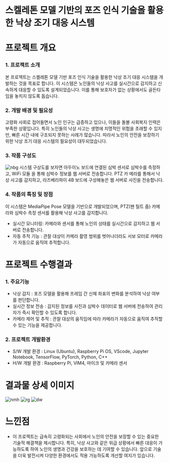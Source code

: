 # 스켈레톤 모델 기반의 포즈 인식 기술을 활용한 낙상 조기 대응 시스템

# 프로젝트 개요

### 1. 프로젝트 소개
본 프로젝트는 스켈레톤 모델 기반 포즈 인식 기술을 활용한 낙상 조기 대응 시스템을 개발하는 것을 목표로 합니다. 이 시스템은 노인들의 낙상 사고를 실시간으로 감지하고 신속하게 대응할 수 있도록 설계되었습니다. 이를 통해 보호자가 없는 상황에서도 골든타임을 놓치지 않도록 돕습니다.
### 2. 개발 배경 및 필요성
고령화 사회로 접어들면서 노인 인구는 급증하고 있으나, 이들을 돌볼 사회복지 인력은 부족한 상황입니다. 특히 노인들의 낙상 사고는 생명에 치명적인 위험을 초래할 수 있지만, 빠른 시간 내에 구조되지 못하는 사례가 많습니다. 따라서 노인의 안전을 보장하기 위한 낙상 조기 대응 시스템의 필요성이 대두되었습니다.
### 3. 작품 구성도
![nbg](https://github.com/user-attachments/assets/3f9b2c4f-1509-4e56-b553-2ddd19180f75)
시스템 구상도를 보자면 아두이노 보드에
연결된 심박 센서로 심박수를 측정하고, WiFi 모듈
을 통해 심박수 정보를 웹 서버로 전송합니다. PTZ 카
메라를 통해서 낙상 사고를 감지하고, 라즈베리파이
4B 보드에 구성해놓은 웹 서버로 사진을 전송합니다.

### 4. 작품의 특징 및 장점
이 시스템은 MediaPipe Pose 모델을 기반으로 개발되었으며, PTZ(팬 틸트 줌) 카메라와 심박수 측정 센서를 활용해 낙상 사고를 감지합니다.
* 실시간 모니터링: 카메라와 센서를 통해 노인의 상태를 실시간으로 감지하고 웹 서버로 전송합니다.
* 자동 추적 기능 : 관찰 대상이 카메라 촬영 범위를 벗어나더라도 서보 모터로 카메라가 자동으로 움직여 추적합니다.
# 프로젝트 수행결과

### 1. 주요기능
* 낙상 감지 : 포즈 모델을 활용해 프레임 간 신체 좌표의 변화를 분석하여 낙상 여부를 판단합니다.
* 실시간 정보 전송 : 감지된 정보를 사진과 심박수 데이터로 웹 서버에 전송하여 관리자가 즉시 확인할 수 있도록 합니다.
* 카메라 제어 및 추적 : 관찰 대상의 움직임에 따라 카메라가 자동으로 움직여 추적할 수 있는 기능을 제공합니다.
### 2. 프로젝트 개발환경
* ﻿S/W 개발 환경 : Linux (Ubuntu), Raspberry Pi OS, VScode, Jupyter Notebook, TensorFlow, PyTorch, Python, C++
* H/W 개발 환경 : Raspberry Pi, VIM4, 마이크 및 카메라 센서

# 결과물 상세 이미지
![nmh](https://github.com/user-attachments/assets/6b54bc78-dc2a-4ae4-9d37-53c7cf81c531) ![rg](https://github.com/user-attachments/assets/981aeef8-5c37-49b9-b2fc-a48a3d7e1fd0) ![dw](https://github.com/user-attachments/assets/5c461adf-08f0-4ae2-ad37-8cc7764b4ac1)


# 느낀점
* 이 프로젝트는 급속히 고령화되는 사회에서 노인의 안전을 보장할 수 있는 중요한 기술적 해결책을 제시합니다. 특히, 낙상 사고와 같은 위급 상황에서 빠른 대응이 가능하도록 하여 노인의 생명과 건강을 보호하는 데 기여할 수 있습니다. 앞으로 기술을 더욱 발전시켜 다양한 환경에서도 적용 가능하도록 개선할 여지가 있습니다.

